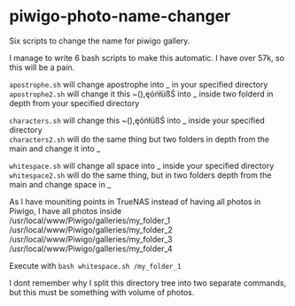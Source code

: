 # piwigo-photo-name-changer
Six scripts to change the name for piwigo gallery.

I manage to write 6 bash scripts to make this automatic. I have over 57k, so this will be a pain. 

`apostrophe.sh` will change apostrophe into _ in your specified directory<br>
`apostrophe2.sh` will change it this ~(),ęóńłüßŚ into _ inside two folderd in depth from your specified directory

`characters.sh` will change this ~(),ęóńłüßŚ into _ inside your specified directory<br>
`characters2.sh` will do the same thing but two folders in depth from the main and change it into _

`whitespace.sh` will change all space into _ inside your specified directory<br>
`whitespace2.sh` will do the same thing, but in two folders depth from the main and change space in _

As I have mouniting points in TrueNAS instead of having all photos in Piwigo, I have all photos inside<br>
 /usr/local/www/Piwigo/galleries/my_folder_1<br>
 /usr/local/www/Piwigo/galleries/my_folder_2<br>
 /usr/local/www/Piwigo/galleries/my_folder_3<br>
 /usr/local/www/Piwigo/galleries/my_folder_4

Execute with 
`bash whitespace.sh /my_folder_1`

I dont remember why I split this directory tree into two separate commands, but this must be something with volume of photos.
